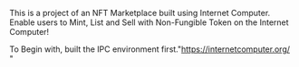 This is a project of an NFT Marketplace built using Internet Computer. Enable users to Mint, List and Sell with Non-Fungible Token on the Internet Computer!

To Begin with, built the IPC environment first."https://internetcomputer.org/ "



